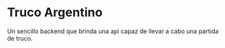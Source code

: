 # Truco Argentino

Un sencillo backend que brinda una api capaz de llevar a cabo una partida de truco.  
